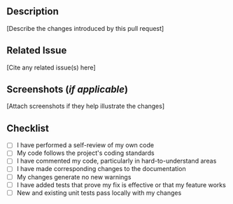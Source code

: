 ## Description

[Describe the changes introduced by this pull request]

## Related Issue

[Cite any related issue(s) here]

## Screenshots (_if applicable_)

[Attach screenshots if they help illustrate the changes]

## Checklist

- [ ] I have performed a self-review of my own code
- [ ] My code follows the project's coding standards
- [ ] I have commented my code, particularly in hard-to-understand areas
- [ ] I have made corresponding changes to the documentation
- [ ] My changes generate no new warnings
- [ ] I have added tests that prove my fix is effective or that my feature works
- [ ] New and existing unit tests pass locally with my changes
